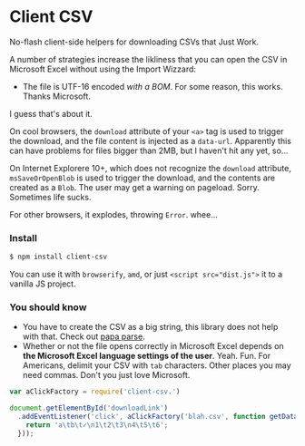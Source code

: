 Client CSV
==========


No-flash client-side helpers for downloading CSVs that Just Work.

A number of strategies increase the likliness that you can open the CSV in Microsoft Excel without using the Import Wizzard:

- The file is UTF-16 encoded _with a BOM_. For some reason, this works. Thanks Microsoft.

I guess that's about it.

On cool browsers, the `download` attribute of your `<a>` tag is used to trigger the download, and the file content is injected as a `data-url`. Apparently this can have problems for files bigger than 2MB, but I haven't hit any yet, so...

On Internet Explorere 10+, which does not recognize the `download` attribute, `msSaveOrOpenBlob` is used to trigger the download, and the contents are created as a `Blob`. The user may get a warning on pageload. Sorry. Sometimes life sucks.

For other browsers, it explodes, throwing `Error`. whee...


### Install

```bash
$ npm install client-csv
```

You can use it with `browserify`, `amd`, or just `<script src="dist.js">` it to a vanilla JS project.


### You should know

- You have to create the CSV as a big string, this library does not help with that. Check out [papa parse](http://papaparse.com/).
- Whether or not the file opens correctly in Microsoft Excel depends on **the Microsoft Excel language settings of the user**. Yeah. Fun. For Americans, delimit your CSV with `tab` characters. Other places you may need commas. Don't you just love Microsoft.



```javascript
var aClickFactory = require('client-csv.')

document.getElementById('downloadLink')
  .addEventListener('click', aClickFactory('blah.csv', function getData() {
    return 'a\tb\t✓\n1\t2\t3\n4\t5\t6';
  }));
```
